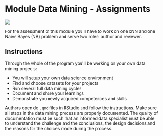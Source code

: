# Module Data Mining - Assignments

![](https://i.ytimg.com/vi/OOjr-PXLShc/maxresdefault.jpg)

<div class="lead">For the assessment of this module you'll have to work on one kNN and one Naive Bayes (NB) problem and serve two roles: author and reviewer.</div>

## Instructions

Through the whole of the program you'll be working on your own data mining projects:
* You will setup your own data science environment
* Find and choose datasets for your projects
* Run several full data mining cycles
* Document and share your learnings
* Demonstrate you newly acquired competences and skills

Authors open de `.qmd` files in RStudio and follow the instructions. Make sure all steps in the data mining process are properly documented. The quality of documentation must be such that an informed data specialist must be able to understand the challenge and the conclusions, the design decisions and the reasons for the choices made during the process.
